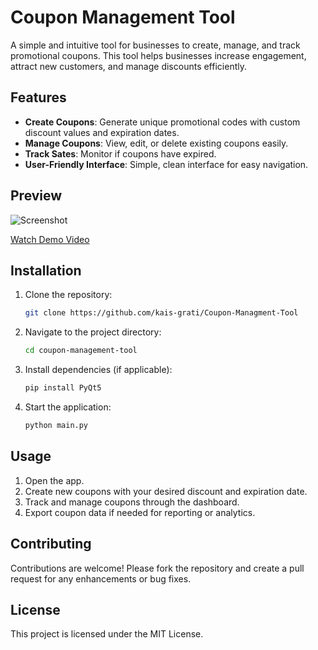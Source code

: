 # Coupon Management Tool

A simple and intuitive tool for businesses to create, manage, and track promotional coupons. This tool helps businesses increase engagement, attract new customers, and manage discounts efficiently.

## Features

* **Create Coupons**: Generate unique promotional codes with custom discount values and expiration dates.
* **Manage Coupons**: View, edit, or delete existing coupons easily.
* **Track Sates**: Monitor if coupons have expired.
* **User-Friendly Interface**: Simple, clean interface for easy navigation.

## Preview

![Screenshot](Preview.png)

[Watch Demo Video](https://youtu.be/dAIs1uwO9Ds)

## Installation

1. Clone the repository:

   ```bash
   git clone https://github.com/kais-grati/Coupon-Managment-Tool
   ```
2. Navigate to the project directory:

   ```bash
   cd coupon-management-tool
   ```
3. Install dependencies (if applicable):

   ```bash
   pip install PyQt5
   ```
4. Start the application:

   ```bash
   python main.py
   ```

## Usage

1. Open the app.
2. Create new coupons with your desired discount and expiration date.
3. Track and manage coupons through the dashboard.
4. Export coupon data if needed for reporting or analytics.

## Contributing

Contributions are welcome! Please fork the repository and create a pull request for any enhancements or bug fixes.

## License

This project is licensed under the MIT License.
